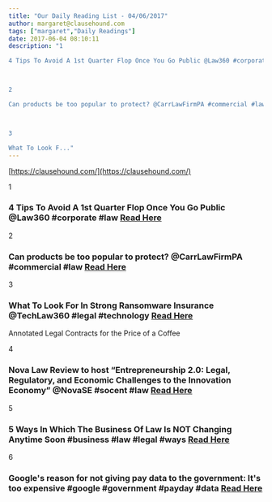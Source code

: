 ```yaml
---
title: "Our Daily Reading List - 04/06/2017"
author: margaret@clausehound.com
tags: ["margaret","Daily Readings"]
date: 2017-06-04 08:10:11
description: "1

4 Tips To Avoid A 1st Quarter Flop Once You Go Public @Law360 #corporate #law Read Here



2

Can products be too popular to protect? @CarrLawFirmPA #commercial #law Read Here



3

What To Look F..."
---
```


[https://clausehound.com/](https://clausehound.com/)

1

### 4 Tips To Avoid A 1st Quarter Flop Once You Go Public @Law360 #corporate #law [Read Here](https://goo.gl/2WqlJp)

2

### Can products be too popular to protect? @CarrLawFirmPA #commercial #law [Read Here](https://goo.gl/5q5UqG)

3

### What To Look For In Strong Ransomware Insurance @TechLaw360 #legal #technology  [Read Here](https://goo.gl/8D8n2H)

Annotated Legal Contracts
for the Price of a Coffee

4

### Nova Law Review to host “Entrepreneurship 2.0: Legal, Regulatory, and Economic Challenges to the Innovation Economy” @NovaSE #socent #law [Read Here](https://goo.gl/FHvVA7)

5

### 5 Ways In Which The Business Of Law Is NOT Changing Anytime Soon #business #law #legal #ways [Read Here](http://abovethelaw.com/2017/05/5-ways-in-which-the-business-of-law-is-not-changing-anytime-soon/)

6

### Google's reason for not giving pay data to the government: It's too expensive #google #government #payday #data [Read Here](http://www.businessinsider.com/google-argument-for-not-turning-over-pay-data-to-department-of-labor-2017-5)